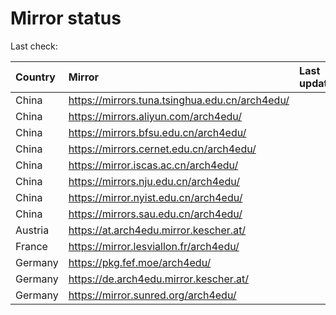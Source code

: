 <script src="./time.js"></script>
# Mirror status
Last check: <script type="text/javascript">localize(1734909666.3649046);</script>

|Country|Mirror|Last update|
|:------|:-----|:----------|
|China|https://mirrors.tuna.tsinghua.edu.cn/arch4edu/|<script type="text/javascript">localize(1734894777);</script>|
|China|https://mirrors.aliyun.com/arch4edu/|<script type="text/javascript">localize(1734849478);</script>|
|China|https://mirrors.bfsu.edu.cn/arch4edu/|<script type="text/javascript">localize(1734849478);</script>|
|China|https://mirrors.cernet.edu.cn/arch4edu/|<script type="text/javascript">localize(1734894777);</script>|
|China|https://mirror.iscas.ac.cn/arch4edu/|<script type="text/javascript">localize(1734849478);</script>|
|China|https://mirrors.nju.edu.cn/arch4edu/|<script type="text/javascript">localize(1734849478);</script>|
|China|https://mirror.nyist.edu.cn/arch4edu/|<script type="text/javascript">localize(1734849478);</script>|
|China|https://mirrors.sau.edu.cn/arch4edu/|<script type="text/javascript">localize(1731653531);</script>|
|Austria|https://at.arch4edu.mirror.kescher.at/|<script type="text/javascript">localize(1734894777);</script>|
|France|https://mirror.lesviallon.fr/arch4edu/|<script type="text/javascript">localize(1734849478);</script>|
|Germany|https://pkg.fef.moe/arch4edu/|<script type="text/javascript">localize(1734894777);</script>|
|Germany|https://de.arch4edu.mirror.kescher.at/|<script type="text/javascript">localize(1734894777);</script>|
|Germany|https://mirror.sunred.org/arch4edu/|<script type="text/javascript">localize(1734894777);</script>|

<script src="./tablefilter/tablefilter.js"></script>
<script src="./table.js"></script>
